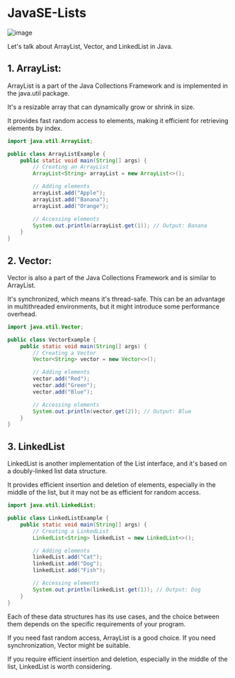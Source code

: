 # JavaSE-Lists

![image](https://github.com/luiscoco/JavaSE-30.Lists/assets/32194879/f1a1c53e-c616-4da8-b508-121108487d0f)

Let's talk about ArrayList, Vector, and LinkedList in Java.

## 1. ArrayList:

ArrayList is a part of the Java Collections Framework and is implemented in the java.util package.

It's a resizable array that can dynamically grow or shrink in size.

It provides fast random access to elements, making it efficient for retrieving elements by index.

```java
import java.util.ArrayList;

public class ArrayListExample {
    public static void main(String[] args) {
        // Creating an ArrayList
        ArrayList<String> arrayList = new ArrayList<>();

        // Adding elements
        arrayList.add("Apple");
        arrayList.add("Banana");
        arrayList.add("Orange");

        // Accessing elements
        System.out.println(arrayList.get(1)); // Output: Banana
    }
}
```

## 2. Vector:

Vector is also a part of the Java Collections Framework and is similar to ArrayList.

It's synchronized, which means it's thread-safe. This can be an advantage in multithreaded environments, but it might introduce some performance overhead.

```java
import java.util.Vector;

public class VectorExample {
    public static void main(String[] args) {
        // Creating a Vector
        Vector<String> vector = new Vector<>();

        // Adding elements
        vector.add("Red");
        vector.add("Green");
        vector.add("Blue");

        // Accessing elements
        System.out.println(vector.get(2)); // Output: Blue
    }
}
```

## 3. LinkedList

LinkedList is another implementation of the List interface, and it's based on a doubly-linked list data structure.

It provides efficient insertion and deletion of elements, especially in the middle of the list, but it may not be as efficient for random access.

```java
import java.util.LinkedList;

public class LinkedListExample {
    public static void main(String[] args) {
        // Creating a LinkedList
        LinkedList<String> linkedList = new LinkedList<>();

        // Adding elements
        linkedList.add("Cat");
        linkedList.add("Dog");
        linkedList.add("Fish");

        // Accessing elements
        System.out.println(linkedList.get(1)); // Output: Dog
    }
}
```

Each of these data structures has its use cases, and the choice between them depends on the specific requirements of your program. 

If you need fast random access, ArrayList is a good choice. If you need synchronization, Vector might be suitable. 

If you require efficient insertion and deletion, especially in the middle of the list, LinkedList is worth considering.
